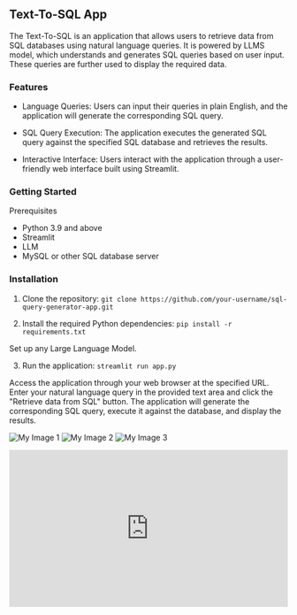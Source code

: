 ## Text-To-SQL App
The Text-To-SQL is an application that allows users to retrieve data from SQL databases using natural language queries. It is powered by LLMS model, which understands and generates SQL queries based on user input.
These queries are further used to display the required data.

### Features
- Language Queries: Users can input their queries in plain English, and the application will generate the corresponding SQL query.

- SQL Query Execution: The application executes the generated SQL query against the specified SQL database and retrieves the results.

- Interactive Interface: Users interact with the application through a user-friendly web interface built using Streamlit.

### Getting Started

Prerequisites

- Python 3.9 and above
- Streamlit
- LLM
- MySQL or other SQL database server

### Installation

1) Clone the repository:
``` git clone https://github.com/your-username/sql-query-generator-app.git ``` 

2) Install the required Python dependencies:
``` pip install -r requirements.txt ```

Set up any Large Language Model.


3) Run the application:
``` streamlit run app.py ```

Access the application through your web browser at the specified URL.
Enter your natural language query in the provided text area and click the "Retrieve data from SQL" button.
The application will generate the corresponding SQL query, execute it against the database, and display the results.

![My Image 1](https://github.com/joyce0803/Text-To-SQL-LLM-App/blob/main/sql%20llm1.jpg)
![My Image 2](https://github.com/joyce0803/Text-To-SQL-LLM-App/blob/main/sql%20llm2.jpg)
![My Image 3](https://github.com/joyce0803/Text-To-SQL-LLM-App/blob/main/sql3.png)

<div style="position: relative; padding-bottom: 56.25%; height: 0;"><iframe src="https://www.loom.com/embed/bcf14844df4c4aa59da2035b4fa64ac7?sid=e005f8f1-ae43-4cfb-aa41-1b4f7c994293" frameborder="0" webkitallowfullscreen mozallowfullscreen allowfullscreen style="position: absolute; top: 0; left: 0; width: 100%; height: 100%;"></iframe></div>
